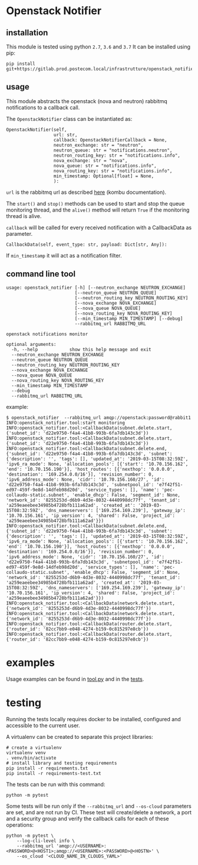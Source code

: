 # Openstack Notifier

## installation

This module is tested using python `2.7`, `3.6` and `3.7`
It can be installed using pip:

`````
pip install git+https://gitlab.prod.postecom.local/infrastrutture/openstack_notifier/
`````

## usage

This module abstracts the openstack (nova and neutron) rabbitmq
notifications to a callback call.

The `OpenstackNotifier` class can be instantiated as:
`````
OpenstackNotifier(self,
                  url: str,
                  callback: OpenstackNotifierCallback = None,
                  neutron_exchange: str = "neutron",
                  neutron_queue: str = "notifications.neutron",
                  neutron_routing_key: str = "notifications.info",
                  nova_exchange: str = "nova",
                  nova_queue: str = "notifications.info",
                  nova_routing_key: str = "notifications.info",
                  min_timestamp: Optional[float] = None,
                  ):
`````

`url` is the rabbitmq url as described [here](http://docs.celeryproject.org/projects/kombu/en/latest/userguide/connections.html#urls) (kombu documentation).

The `start()` and `stop()` methods can be used to start and stop the
queue monitoring thread, and the `alive()` method will return `True` if
the monitoring thread is alive.

`callback` will be called for every received notification with a
CallbackData as parameter.
`````
CallbackData(self, event_type: str, payload: Dict[str, Any]):
`````

If `min_timestamp` it will act as a notification filter.



## command line tool

`````
usage: openstack_notifier [-h] [--neutron_exchange NEUTRON_EXCHANGE]
                          [--neutron_queue NEUTRON_QUEUE]
                          [--neutron_routing_key NEUTRON_ROUTING_KEY]
                          [--nova_exchange NOVA_EXCHANGE]
                          [--nova_queue NOVA_QUEUE]
                          [--nova_routing_key NOVA_ROUTING_KEY]
                          [--min_timestamp MIN_TIMESTAMP] [--debug]
                          --rabbitmq_url RABBITMQ_URL

openstack notifications monitor

optional arguments:
  -h, --help            show this help message and exit
  --neutron_exchange NEUTRON_EXCHANGE
  --neutron_queue NEUTRON_QUEUE
  --neutron_routing_key NEUTRON_ROUTING_KEY
  --nova_exchange NOVA_EXCHANGE
  --nova_queue NOVA_QUEUE
  --nova_routing_key NOVA_ROUTING_KEY
  --min_timestamp MIN_TIMESTAMP
  --debug
  --rabbitmq_url RABBITMQ_URL
`````

example:

`````
$ openstack_notifier  --rabbitmq_url amqp://openstack:password@rabbit1
INFO:openstack_notifier.tool:start monitoring
INFO:openstack_notifier.tool:<CallbackData(subnet.delete.start, {'subnet_id': 'd22e9750-f4a4-41b8-993b-6fa7db143c3d'})
INFO:openstack_notifier.tool:<CallbackData(subnet.delete.start, {'subnet_id': 'd22e9750-f4a4-41b8-993b-6fa7db143c3d'})
INFO:openstack_notifier.tool:<CallbackData(subnet.delete.end, {'subnet_id': 'd22e9750-f4a4-41b8-993b-6fa7db143c3d', 'subnet': {'description': '', 'tags': [], 'updated_at': '2019-03-15T08:32:59Z', 'ipv6_ra_mode': None, 'allocation_pools': [{'start': '10.70.156.162', 'end': '10.70.156.190'}], 'host_routes': [{'nexthop': '0.0.0.0', 'destination': '169.254.0.0/16'}], 'revision_number': 0, 'ipv6_address_mode': None, 'cidr': '10.70.156.160/27', 'id': 'd22e9750-f4a4-41b8-993b-6fa7db143c3d', 'subnetpool_id': 'e7f42f51-ed97-459f-9e8d-14dfeb98d20d', 'service_types': [], 'name': 'pec-collaudo-static.subnet', 'enable_dhcp': False, 'segment_id': None, 'network_id': '8255253d-d6b9-4d3e-8032-4440998dc77f', 'tenant_id': 'a259eaeebee34985b4728bfb111a62ad', 'created_at': '2019-03-15T08:32:59Z', 'dns_nameservers': ['169.254.169.239'], 'gateway_ip': '10.70.156.161', 'ip_version': 4, 'shared': False, 'project_id': 'a259eaeebee34985b4728bfb111a62ad'}})
INFO:openstack_notifier.tool:<CallbackData(subnet.delete.end, {'subnet_id': 'd22e9750-f4a4-41b8-993b-6fa7db143c3d', 'subnet': {'description': '', 'tags': [], 'updated_at': '2019-03-15T08:32:59Z', 'ipv6_ra_mode': None, 'allocation_pools': [{'start': '10.70.156.162', 'end': '10.70.156.190'}], 'host_routes': [{'nexthop': '0.0.0.0', 'destination': '169.254.0.0/16'}], 'revision_number': 0, 'ipv6_address_mode': None, 'cidr': '10.70.156.160/27', 'id': 'd22e9750-f4a4-41b8-993b-6fa7db143c3d', 'subnetpool_id': 'e7f42f51-ed97-459f-9e8d-14dfeb98d20d', 'service_types': [], 'name': 'pec-collaudo-static.subnet', 'enable_dhcp': False, 'segment_id': None, 'network_id': '8255253d-d6b9-4d3e-8032-4440998dc77f', 'tenant_id': 'a259eaeebee34985b4728bfb111a62ad', 'created_at': '2019-03-15T08:32:59Z', 'dns_nameservers': ['169.254.169.239'], 'gateway_ip': '10.70.156.161', 'ip_version': 4, 'shared': False, 'project_id': 'a259eaeebee34985b4728bfb111a62ad'}})
INFO:openstack_notifier.tool:<CallbackData(network.delete.start, {'network_id': '8255253d-d6b9-4d3e-8032-4440998dc77f'})
INFO:openstack_notifier.tool:<CallbackData(network.delete.start, {'network_id': '8255253d-d6b9-4d3e-8032-4440998dc77f'})
INFO:openstack_notifier.tool:<CallbackData(router.delete.start, {'router_id': '82cc7bb9-e048-4274-b159-0c815297e8cb'})
INFO:openstack_notifier.tool:<CallbackData(router.delete.start, {'router_id': '82cc7bb9-e048-4274-b159-0c815297e8cb'})
`````

# examples

Usage examples can be found in [tool.py](openstack_notifier/tool.py) and
in the [tests](tests/).

# testing

Running the tests locally requires docker to be installed, configured and
accessible to the current user.

A virtualenv can be created to separate this project libraries:
`````
# create a virtualenv
virtualenv venv
. venv/bin/activate
# install library and testing requirements
pip install -r requirements.txt
pip install -r requirements-test.txt
`````

The tests can be run with this command:
````
python -m pytest
````

Some tests will be run only if the `--rabbitmq_url` and `--os-cloud` parameters
are set, and are not run by CI. These test will create/delete a network, a port and
a security group and verify the callback calls for each of these operations:
`````
python -m pytest \
    --log-cli-level info \
    --rabbitmq_url 'amqp://<USERNAME>:<PASSWORD>@<HOST1>;amqp://<USERNAME>:<PASSWORD>@<HOSTN>' \
    --os_cloud '<CLOUD_NAME_IN_CLOUDS_YAML>'
`````
